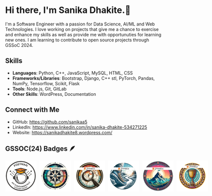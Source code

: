 # Hi there, I'm Sanika Dhakite.👋

I'm a Software Engineer with a passion for Data Science, AI/ML and Web Technologies. 
I love working on projects that give me a chance to exercise and enhance my skills as well as provide me with opportunuties for learning new ones. 
I am learning to contribute to open source projects through GSSoC 2024.

## Skills

- **Languages**: Python, C++, JavaScript, MySQL, HTML, CSS
- **Frameworks/Libraries**: Bootstrap, Django, C++ stl, PyTorch, Pandas, NumPy, Tensorflow, Scikit, Flask
- **Tools**: Node.js, Git, GitLab
- **Other Skills**: WordPress, Documentation

## Connect with Me

- GitHub: https://github.com/sanikaa5
- LinkedIn: https://www.linkedin.com/in/sanika-dhakite-534271225
- Website: https://sanikadhakite8.wordpress.com/

## GSSOC(24) Badges 🪶
<div style='display:flex; align-items:center; gap: 10px;' align='center'>
<img src="https://raw.githubusercontent.com/girlscript/gssoc-website-new/main/public/badges/postman.png" width="100px" height="100px" />
  <img src="https://github.com/girlscript/gssoc-website-new/blob/main/public/badges/1.png" width="100px" height="100px" />
  <img src="https://github.com/girlscript/gssoc-website-new/blob/main/public/badges/2.png" width="100px" height="100px" />
  <img src="https://github.com/girlscript/gssoc-website-new/blob/main/public/badges/3.png" width="100px" height="100px" />
  <img src="https://github.com/girlscript/gssoc-website-new/blob/main/public/badges/4.png" width="100px" height="100px" />
  <img src="https://github.com/girlscript/gssoc-website-new/blob/main/public/badges/5.png" width="100px" height="100px" />
</div>
